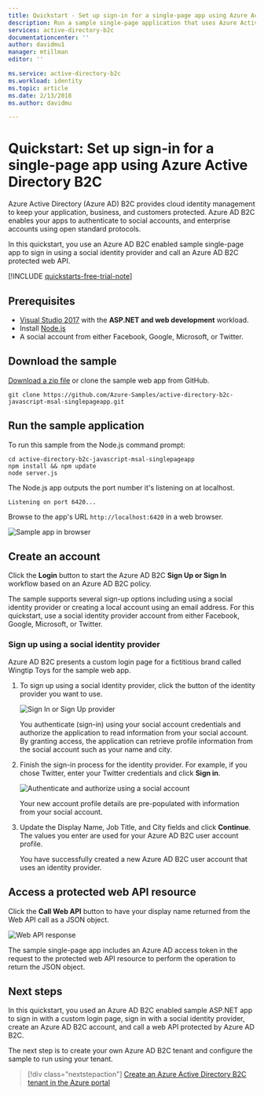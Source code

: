 ```yaml
---
title: Quickstart - Set up sign-in for a single-page app using Azure Active Directory B2C | Microsoft Docs
description: Run a sample single-page application that uses Azure Active Directory B2C to provide account sign-in.
services: active-directory-b2c
documentationcenter: ''
author: davidmu1
manager: mtillman
editor: ''

ms.service: active-directory-b2c
ms.workload: identity
ms.topic: article
ms.date: 2/13/2018
ms.author: davidmu

---
```

# Quickstart: Set up sign-in for a single-page app using Azure Active Directory B2C

Azure Active Directory (Azure AD) B2C provides cloud identity management to keep your application, business, and customers protected. Azure AD B2C enables your apps to authenticate to social accounts, and enterprise accounts using open standard protocols.

In this quickstart, you use an Azure AD B2C enabled sample single-page app to sign in using a social identity provider and call an Azure AD B2C protected web API.

[!INCLUDE [quickstarts-free-trial-note](../../includes/quickstarts-free-trial-note.md)]

## Prerequisites

* [Visual Studio 2017](https://www.visualstudio.com/downloads/) with the **ASP.NET and web development** workload.
* Install [Node.js](https://nodejs.org/en/download/)
* A social account from either Facebook, Google, Microsoft, or Twitter.

## Download the sample

[Download a zip file](https://github.com/Azure-Samples/active-directory-b2c-javascript-msal-singlepageapp/archive/master.zip) or clone the sample web app from GitHub.

```
git clone https://github.com/Azure-Samples/active-directory-b2c-javascript-msal-singlepageapp.git
```

## Run the sample application

To run this sample from the Node.js command prompt: 

```
cd active-directory-b2c-javascript-msal-singlepageapp
npm install && npm update
node server.js
```

The Node.js app outputs the port number it's listening on at localhost.

```
Listening on port 6420...
```

Browse to the app's URL `http://localhost:6420` in a web browser.

![Sample app in browser](media/active-directory-b2c-quickstarts-spa/sample-app-spa.png)

## Create an account

Click the **Login** button to start the Azure AD B2C **Sign Up or Sign In** workflow based on an Azure AD B2C policy. 

The sample supports several sign-up options including using a social identity provider or creating a local account using an email address. For this quickstart, use a social identity provider account from either Facebook, Google, Microsoft, or Twitter. 

### Sign up using a social identity provider

Azure AD B2C presents a custom login page for a fictitious brand called Wingtip Toys for the sample web app. 

1. To sign up using a social identity provider, click the button of the identity provider you want to use.

    ![Sign In or Sign Up provider](media/active-directory-b2c-quickstarts-spa/sign-in-or-sign-up-spa.png)

    You authenticate (sign-in) using your social account credentials and authorize the application to read information from your social account. By granting access, the application can retrieve profile information from the social account such as your name and city. 

2. Finish the sign-in process for the identity provider. For example, if you chose Twitter, enter your Twitter credentials and click **Sign in**.

    ![Authenticate and authorize using a social account](media/active-directory-b2c-quickstarts-spa/twitter-authenticate-authorize-spa.png)

    Your new account profile details are pre-populated with information from your social account. 

3. Update the Display Name, Job Title, and City fields and click **Continue**.  The values you enter are used for your Azure AD B2C user account profile.

    You have successfully created a new Azure AD B2C user account that uses an identity provider. 

## Access a protected web API resource

Click the **Call Web API** button to have your display name returned from the Web API call as a JSON object. 

![Web API response](media/active-directory-b2c-quickstarts-spa/call-api-spa.png)

The sample single-page app includes an Azure AD access token in the request to the protected web API resource to perform the operation to return the JSON object.

## Next steps

In this quickstart, you used an Azure AD B2C enabled sample ASP.NET app to sign in with a custom login page, sign in with a social identity provider, create an Azure AD B2C account, and call a web API protected by Azure AD B2C. 

The next step is to create your own Azure AD B2C tenant and configure the sample to run using your tenant. 

> [!div class="nextstepaction"]
> [Create an Azure Active Directory B2C tenant in the Azure portal](active-directory-b2c-get-started.md)